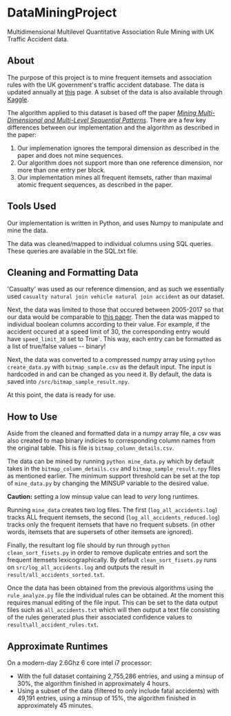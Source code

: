 # DataMiningProject

Multidimensional Multilevel Quantitative Association Rule Mining with UK Traffic Accident data.

## About

The purpose of this project is to mine frequent itemsets and association rules with the UK government's traffic accident database. The data is updated annually at [this](https://data.gov.uk/dataset/cb7ae6f0-4be6-4935-9277-47e5ce24a11f/road-safety-data) page. A subset of the data is also available through [Kaggle](https://www.kaggle.com/silicon99/dft-accident-data).

The algorithm applied to this dataset is based off the paper _[Mining Multi-Dimensional and Multi-Level Sequential
Patterns](https://hal-lirmm.ccsd.cnrs.fr/lirmm-00617320/file/jal_m2sp-2.pdf)_. There are a few key differences between our implementation and the algorithm as described in the paper:

1. Our implemenation ignores the temporal dimension as described in the paper and does not mine sequences.
2. Our algorithm does not support more than one reference dimension, nor more than one entry per block.
3. Our implementation mines all frequent itemsets, rather than maximal atomic frequent sequences, as described in the paper.

## Tools Used

Our implementation is written in Python, and uses Numpy to manipulate and mine the data. 


The data was cleaned/mapped to individual columns using SQL queries. These queries are available in the SQL.txt file.

## Cleaning and Formatting Data

'Casualty' was used as our reference dimension, and as such we essentially used `casualty natural join vehicle natural join accident` as our dataset.

Next, the data was limited to those that occured between 2005-2017 so that our data would be comparable to [this paper](). Then the data was mapped to individual boolean columns according to their value. For example, if the accident occured at a speed limit of 30, the corresponding entry would have `speed_limit_30` set to True`. This way, each entry can be formatted as a list of true/false values -- binary!

Next, the data was converted to a compressed numpy array using `python create_data.py` with `bitmap_sample.csv` as the default input. The input is hardcoded in and can be changed as you need it. By default, the data is saved into `/src/bitmap_sample_result.npy`.

At this point, the data is ready for use.

## How to Use

Aside from the cleaned and formatted data in a numpy array file, a csv was also created to map binary indicies to corresponding column names from the original table. This is file is `bitmap_column_details.csv`.

The data can be mined by running `python mine_data.py` which by default takes in the `bitmap_column_details.csv` and `bitmap_sample_result.npy` files as mentioned earlier. The minimum support threshold can be set at the top of `mine_data.py` by changing the MINSUP variable to the desired value.

  **Caution:** setting a low minsup value can lead to _very_ long runtimes.

Running `mine_data` creates two log files. The first (`log_all_accidents.log`) tracks ALL frequent itemsets, the second (`log_all_accidents_reduced.log`) tracks only the frequent itemsets that have no frequent subsets. (in other words, itemsets that are supersets of other itemsets are ignored).

Finally, the resultant log file should by run through `python clean_sort_fisets.py` in order to remove duplicate entries and sort the frequent itemsets lexicographically. By default `clean_sort_fisets.py` runs on `src/log_all_accidents.log` and outputs the result in `result/all_accidents_sorted.txt`.

Once the data has been obtained from the previous algorithms using the `rule_analyze.py` file the individual rules can be obtained.  At the moment this requires manual editing of the file input.  This can be set to the data output files such as `all_accidents.txt` which will then output a text file consisting of the rules generated plus their associated confidence values to `result\all_accident_rules.txt`.

## Approximate Runtimes

On a modern-day 2.6Ghz 6 core intel i7 processor:
- With the full dataset containing 2,755,286 entries, and using a minsup of 30%, the algorithm finished in approximately 4 hours.
- Using a subset of the data (filtered to only include fatal accidents) with 49,191 entries, using a minsup of 15%, the algorithm finished in approximately 45 minutes.
